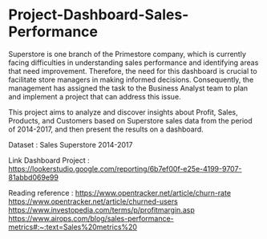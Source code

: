 # Project-Dashboard-Sales-Performance


Superstore is one branch of the Primestore company, which is currently facing difficulties in understanding sales performance and identifying areas that need improvement. Therefore, the need for this dashboard is crucial to facilitate store managers in making informed decisions. Consequently, the management has assigned the task to the Business Analyst team to plan and implement a project that can address this issue.

This project aims to analyze and discover insights about Profit, Sales, Products, and Customers based on Superstore sales data from the period of 2014-2017, and then present the results on a dashboard.


Dataset : Sales Superstore 2014-2017

Link Dashboard Project : 
https://lookerstudio.google.com/reporting/6b7ef00f-e25e-4199-9707-81abbd069e99


Reading reference :
https://www.opentracker.net/article/churn-rate
https://www.opentracker.net/article/churned-users
https://www.investopedia.com/terms/p/profitmargin.asp
https://www.airops.com/blog/sales-performance-metrics#:~:text=Sales%20metrics%20
